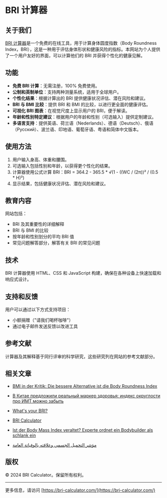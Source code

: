 # BRI 计算器

## 关于我们

[BRI 计算器](https://bri-calculator.com/)是一个免费的在线工具，用于计算身体圆度指数（Body Roundness Index，BRI），这是一种用于评估身体形状和健康风险的指标。本网站为个人提供了一个用户友好的界面，可以计算他们的 BRI 并获得个性化的健康见解。

## 功能

- **免费 BRI 计算**：无需注册，100% 免费使用。
- **公制和英制单位**：支持两种测量系统，适用于全球用户。
- **个性化结果**：根据计算出的 BRI 提供健康状况评估、潜在风险和建议。
- **BRI 与 BMI 比较**：提供 BRI 和 BMI 的比较，以进行更全面的健康评估。
- **可视化 BRI 图表**：在视觉尺度上显示用户的 BRI，便于解读。
- **年龄和性别特定建议**：根据用户的年龄和性别（可选输入）提供定制建议。
- **多语言支持**：提供英语、荷兰语（Nederlands）、德语（Deutsch）、俄语（Русский）、波兰语、印地语、葡萄牙语、粤语和简体中文版本。

## 使用方法

1. 用户输入身高、体重和腰围。
2. 可选输入包括性别和年龄，以获得更个性化的结果。
3. 计算器使用公式计算 BRI：BRI = 364.2 - 365.5 * √(1 - ((WC / (2π))² / (0.5 * H)²)
4. 显示结果，包括健康状况评估、潜在风险和建议。

## 教育内容

网站包括：
- BRI 及其重要性的详细解释
- BRI 与 BMI 的比较
- 按年龄和性别划分的平均 BRI 值
- 常见问题解答部分，解答有关 BRI 的常见问题

## 技术

BRI 计算器使用 HTML、CSS 和 JavaScript 构建，确保在各种设备上快速加载和响应式设计。

## 支持和反馈

用户可以通过以下方式支持项目：
- 小额捐赠（"请我们喝杯咖啡"）
- 通过电子邮件发送反馈以改进工具

## 参考文献

计算器及其解释基于同行评审的科学研究，这些研究列在网站的参考文献部分。

## 相关文章

- [BMI in der Kritik: Die bessere Alternative ist die Body Roundness Index](https://www.watson.ch/leben/international/237992519-bmi-in-der-kritik-der-body-roundness-index-ist-die-besser-alternative)

- [В Китае предложили реальный маркер здоровья: индекс округлости про ИМТ можно забыть](https://doctorpiter.ru/obraz-zhizni/v-kitae-vyveli-realnyi-marker-zdorovya-indeks-okruglosti-pro-imt-mozhno-zabyt-id5863220/)

- [What's your BRI?](https://www.mumsnet.com/talk/_chat/5168939-whats-your-bri)

- [BRI Calculator](https://bai.tools/tools/bri-calculator)

- [Ist der Body Mass Index veraltet? Experte ordnet ein Bodybuilder als schlank ein](https://www.blick.ch/life/gesundheit/fitness/ist-der-body-mass-index-veraltet-experte-ordnet-ein-bodybuilder-gilt-mit-neuem-bri-richtwert-als-schlank-id20168108.html)

- [مؤشر التحميل الجسمي وعلاقته بالوفياتة العامة](https://www.sehatok.com/%D8%B7%D8%A8/%D9%85%D8%A4%D8%B4%D8%B1-%D8%A7%D8%B3%D8%AA%D8%AF%D8%A7%D8%B1%D8%A9-%D8%A7%D9%84%D8%AC%D8%B3%D9%85-%D9%88%D8%B9%D9%84%D8%A7%D9%82%D8%AA%D9%87-%D8%A8%D9%85%D8%B9%D8%AF%D9%84-%D8%A7%D9%84%D9%88%D9%81%D9%8A%D8%A7%D8%AA-%D8%A7%D9%84%D8%B9%D8%A7%D9%85%D8%A9)

## 版权

© 2024 BRI Calculator。保留所有权利。

---

更多信息，请访问 [https://bri-calculator.com/](https://bri-calculator.com/)